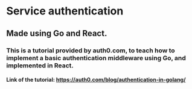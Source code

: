 # Service authentication

## Made using Go and React.

### This is a tutorial provided by auth0.com, to teach how to implement a basic authentication middleware using Go, and implemented in React.

#### Link of the tutorial: https://auth0.com/blog/authentication-in-golang/

